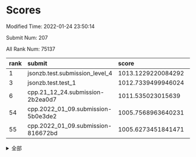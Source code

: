 # Scores

Modified Time: 2022-01-24 23:50:14

Submit Num: 207

All Rank Num: 75137

| rank |               submit               |       score        |       sigma        | pk_num |
| :--- | :--------------------------------- | :----------------- | :----------------- | :----- |
| 1    | jsonzb.test.submission_level_4     | 1013.1229220084292 | 0.8055170100742012 | 1454   |
| 3    | jsonzb.test.test_1                 | 1012.7339499946024 | 0.8068755676249403 | 1454   |
| 6    | cpp.21_12_24.submission-2b2ea0d7   | 1011.535023015639  | 0.7937087543519418 | 1455   |
| 54   | cpp.2022_01_09.submission-5b0e3de2 | 1005.7568963640231 | 0.7229159416858341 | 1453   |
| 55   | cpp.2022_01_09.submission-816672bd | 1005.6273451841471 | 0.7225908095359005 | 1452   |


<details>
<summary>全部</summary>

| rank |                 submit                 |       score        |       sigma        | pk_num |
| :--- | :------------------------------------- | :----------------- | :----------------- | :----- |
| 1    | jsonzb.test.submission_level_4         | 1013.1229220084292 | 0.8055170100742012 | 1454   |
| 2    | gobigger.level_3.submission_level_3_1  | 1013.0165621074129 | 0.7932875063583105 | 1456   |
| 3    | jsonzb.test.test_1                     | 1012.7339499946024 | 0.8068755676249403 | 1454   |
| 4    | gobigger.level_3.submission_level_3_6  | 1011.9495572190972 | 0.8155007155364358 | 1450   |
| 5    | gobigger.level_3.submission_level_3_4  | 1011.6600552324472 | 0.7938197238436009 | 1446   |
| 6    | cpp.21_12_24.submission-2b2ea0d7       | 1011.535023015639  | 0.7937087543519418 | 1455   |
| 7    | gobigger.level_3.submission_level_3_45 | 1011.3393458500339 | 0.7690922109376099 | 1453   |
| 8    | gobigger.level_3.submission_level_3_41 | 1011.2956154024861 | 0.7698452602781446 | 1455   |
| 9    | gobigger.level_3.submission_level_3_28 | 1011.0003253358353 | 0.7864774733483838 | 1454   |
| 10   | gobigger.level_3.submission_level_3_0  | 1010.8679959248834 | 0.774957365931381  | 1451   |
| 11   | gobigger.level_3.submission_level_3_2  | 1010.7887246012926 | 0.7805131600201949 | 1450   |
| 12   | gobigger.level_3.submission_level_3_33 | 1010.5570307496065 | 0.7630403722809593 | 1449   |
| 13   | gobigger.level_3.submission_level_3_44 | 1010.5014985535441 | 0.7500686386169361 | 1453   |
| 14   | gobigger.level_3.submission_level_3_38 | 1010.4669693933726 | 0.7941568866354504 | 1447   |
| 15   | gobigger.level_3.submission_level_3_46 | 1010.3384321795696 | 0.7415672804022    | 1451   |
| 16   | gobigger.level_3.submission_level_3_49 | 1010.2901579006501 | 0.7496439155637548 | 1456   |
| 17   | gobigger.level_3.submission_level_3_34 | 1010.2588227573564 | 0.790092166129612  | 1449   |
| 18   | gobigger.level_3.submission_level_3_5  | 1010.2495953531003 | 0.7572851656561501 | 1453   |
| 19   | gobigger.level_3.submission_level_3_15 | 1010.1978656829034 | 0.742853710382974  | 1451   |
| 20   | gobigger.level_3.submission_level_3_21 | 1010.1882761221492 | 0.748783116267572  | 1454   |
| 21   | gobigger.level_3.submission_level_3_37 | 1010.1766329892741 | 0.7514816153885121 | 1448   |
| 22   | gobigger.level_3.submission_level_3_36 | 1010.1754897085569 | 0.760667286038137  | 1452   |
| 23   | gobigger.level_3.submission_level_3_29 | 1010.1674047338979 | 0.7631046817132502 | 1449   |
| 24   | gobigger.level_3.submission_level_3_35 | 1010.1622919811479 | 0.7452439294206853 | 1453   |
| 25   | gobigger.level_3.submission_level_3_12 | 1010.1288911909211 | 0.7545693767608141 | 1450   |
| 26   | gobigger.level_3.submission_level_3_27 | 1010.1065876961451 | 0.7680678087196833 | 1454   |
| 27   | gobigger.level_3.submission_level_3_48 | 1010.0972204114697 | 0.7688677799389692 | 1454   |
| 28   | gobigger.level_3.submission_level_3_40 | 1010.0593959225174 | 0.7538242528800017 | 1453   |
| 29   | gobigger.level_3.submission_level_3_26 | 1010.0177000293438 | 0.7604099656639984 | 1447   |
| 30   | gobigger.level_3.submission_level_3_47 | 1010.0074064626376 | 0.7491577971057558 | 1451   |
| 31   | gobigger.level_3.submission_level_3_8  | 1009.9329258885884 | 0.7383610379558359 | 1450   |
| 32   | gobigger.level_3.submission_level_3_10 | 1009.9074865641065 | 0.7434796648536104 | 1451   |
| 33   | gobigger.level_3.submission_level_3_39 | 1009.8930944567551 | 0.7440975321620095 | 1458   |
| 34   | gobigger.level_3.submission_level_3_14 | 1009.7507358345589 | 0.7596962297395073 | 1449   |
| 35   | gobigger.level_3.submission_level_3_19 | 1009.7079516664932 | 0.7509879848709622 | 1452   |
| 36   | gobigger.level_3.submission_level_3_7  | 1009.6539239049046 | 0.7853889837291695 | 1453   |
| 37   | gobigger.level_3.submission_level_3_32 | 1009.6364738068705 | 0.7483600181824629 | 1450   |
| 38   | gobigger.level_3.submission_level_3_11 | 1009.3412648494018 | 0.7651546852704636 | 1453   |
| 39   | gobigger.level_3.submission_level_3_13 | 1009.2950996868967 | 0.7466889070523786 | 1452   |
| 40   | gobigger.level_3.submission_level_3_24 | 1009.2943687523227 | 0.7658054222405682 | 1452   |
| 41   | gobigger.level_3.submission_level_3_31 | 1009.2283234964885 | 0.7593853862969671 | 1449   |
| 42   | gobigger.level_3.submission_level_3_43 | 1009.226770874697  | 0.7344788414798906 | 1451   |
| 43   | gobigger.level_3.submission_level_3_30 | 1009.0978546183553 | 0.751725947948371  | 1457   |
| 44   | gobigger.level_3.submission_level_3_17 | 1009.0561009687594 | 0.7564075250499416 | 1451   |
| 45   | gobigger.level_3.submission_level_3_23 | 1009.0297038631469 | 0.7746125851523652 | 1458   |
| 46   | gobigger.level_3.submission_level_3_16 | 1009.0231453282682 | 0.7588447882350354 | 1452   |
| 47   | gobigger.level_3.submission_level_3_3  | 1009.0188652433509 | 0.7450799737989854 | 1453   |
| 48   | gobigger.level_3.submission_level_3_42 | 1008.8524463405698 | 0.7392568701810384 | 1458   |
| 49   | gobigger.level_3.submission_level_3_9  | 1008.6991173743974 | 0.7457814674396019 | 1451   |
| 50   | gobigger.level_3.submission_level_3_20 | 1008.6530193404182 | 0.7650991773777257 | 1451   |
| 51   | gobigger.level_3.submission_level_3_22 | 1008.4240648533943 | 0.7480640439750135 | 1453   |
| 52   | gobigger.level_3.submission_level_3_25 | 1008.156311535489  | 0.7399319559865705 | 1451   |
| 53   | gobigger.level_3.submission_level_3_18 | 1008.0878832533623 | 0.7407642392629497 | 1450   |
| 54   | cpp.2022_01_09.submission-5b0e3de2     | 1005.7568963640231 | 0.7229159416858341 | 1453   |
| 55   | cpp.2022_01_09.submission-816672bd     | 1005.6273451841471 | 0.7225908095359005 | 1452   |
| 56   | gobigger.level_1.submission_level_1_32 | 1004.7135692408051 | 0.7203770608896377 | 1451   |
| 57   | gobigger.level_1.submission_level_1_2  | 1004.6259306983787 | 0.7163956290720066 | 1456   |
| 58   | gobigger.level_1.submission_level_1_10 | 1004.4195434877399 | 0.7129438759920419 | 1451   |
| 59   | gobigger.level_1.submission_level_1_41 | 1004.3846877739953 | 0.7049701317971288 | 1451   |
| 60   | gobigger.level_1.submission_level_1_23 | 1004.336989102364  | 0.72823917173109   | 1454   |
| 61   | gobigger.level_1.submission_level_1_35 | 1004.280198537377  | 0.7309756912655414 | 1451   |
| 62   | gobigger.level_1.submission_level_1_34 | 1003.9862664549439 | 0.7145985933835854 | 1453   |
| 63   | gobigger.level_1.submission_level_1_46 | 1003.9625677198039 | 0.7104853421528519 | 1450   |
| 64   | gobigger.level_1.submission_level_1_20 | 1003.9585762147277 | 0.7201830230467385 | 1447   |
| 65   | gobigger.level_1.submission_level_1_36 | 1003.8786590141469 | 0.7119929242423257 | 1452   |
| 66   | gobigger.level_1.submission_level_1_6  | 1003.8541771789899 | 0.7197679522588922 | 1454   |
| 67   | gobigger.level_1.submission_level_1_12 | 1003.7037537157133 | 0.711655376098885  | 1452   |
| 68   | gobigger.level_1.submission_level_1_8  | 1003.6892951641845 | 0.7068356468740004 | 1457   |
| 69   | gobigger.level_1.submission_level_1_3  | 1003.6610048552765 | 0.7324352606137573 | 1451   |
| 70   | gobigger.level_1.submission_level_1_37 | 1003.5550558120128 | 0.7209808838105357 | 1453   |
| 71   | gobigger.level_1.submission_level_1_42 | 1003.5364754139518 | 0.7159284092590964 | 1448   |
| 72   | gobigger.level_1.submission_level_1_43 | 1003.5346795713058 | 0.704413789168937  | 1452   |
| 73   | gobigger.level_1.submission_level_1_1  | 1003.4484013734657 | 0.7079527391427767 | 1454   |
| 74   | gobigger.level_1.submission_level_1_28 | 1003.4067857372432 | 0.6995900915642743 | 1456   |
| 75   | gobigger.level_1.submission_level_1_38 | 1003.3921219550858 | 0.7237225726260668 | 1455   |
| 76   | gobigger.level_1.submission_level_1_26 | 1003.3681511361508 | 0.7171461584457755 | 1455   |
| 77   | gobigger.level_1.submission_level_1_15 | 1003.3083586444372 | 0.7181955964771285 | 1453   |
| 78   | gobigger.level_1.submission_level_1_19 | 1003.281313588526  | 0.7133978965566365 | 1458   |
| 79   | gobigger.level_1.submission_level_1_4  | 1003.2569098025831 | 0.7146410157353241 | 1453   |
| 80   | gobigger.level_1.submission_level_1_48 | 1003.2370081919959 | 0.7170963778819098 | 1453   |
| 81   | gobigger.level_1.submission_level_1_7  | 1003.2298412643554 | 0.7163700189884361 | 1447   |
| 82   | gobigger.level_1.submission_level_1_11 | 1003.1473083642313 | 0.7075298961290166 | 1454   |
| 83   | gobigger.level_1.submission_level_1_17 | 1003.1254034157381 | 0.7294614911826774 | 1449   |
| 84   | gobigger.level_1.submission_level_1_25 | 1003.086235594783  | 0.7130335352091669 | 1451   |
| 85   | gobigger.level_1.submission_level_1_5  | 1003.0497694134978 | 0.7209416585683177 | 1453   |
| 86   | gobigger.level_1.submission_level_1_18 | 1003.0157698108616 | 0.724727785436271  | 1451   |
| 87   | gobigger.level_1.submission_level_1_29 | 1002.9749905639177 | 0.7172983883942281 | 1451   |
| 88   | gobigger.level_1.submission_level_1_9  | 1002.9676533831456 | 0.7063379782268616 | 1454   |
| 89   | gobigger.level_1.submission_level_1_16 | 1002.917106847856  | 0.7210695007742541 | 1448   |
| 90   | gobigger.level_1.submission_level_1_45 | 1002.9080014369746 | 0.7199492906205579 | 1455   |
| 91   | gobigger.level_1.submission_level_1_40 | 1002.9005683621907 | 0.7109728114191973 | 1444   |
| 92   | gobigger.level_1.submission_level_1_0  | 1002.7835207868976 | 0.7145605389885634 | 1450   |
| 93   | gobigger.level_1.submission_level_1_24 | 1002.7670238914055 | 0.72094296315685   | 1450   |
| 94   | gobigger.level_1.submission_level_1_14 | 1002.6988340372089 | 0.7094875850910108 | 1453   |
| 95   | gobigger.level_1.submission_level_1_22 | 1002.6445262327784 | 0.7142637629301462 | 1450   |
| 96   | gobigger.level_1.submission_level_1_49 | 1002.6039856924854 | 0.7089998872578419 | 1453   |
| 97   | gobigger.level_1.submission_level_1_13 | 1002.5086929614895 | 0.7212632120130867 | 1453   |
| 98   | gobigger.level_1.submission_level_1_30 | 1002.2540340826637 | 0.7102301327288778 | 1450   |
| 99   | gobigger.level_1.submission_level_1_44 | 1002.2069471734079 | 0.7130074325608068 | 1450   |
| 100  | gobigger.level_1.submission_level_1_21 | 1002.2016866836866 | 0.7186241045875899 | 1448   |
| 101  | gobigger.level_1.submission_level_1_31 | 1002.117625704222  | 0.7082194560418431 | 1448   |
| 102  | gobigger.level_1.submission_level_1_27 | 1002.1154642861    | 0.7056215290289636 | 1453   |
| 103  | gobigger.level_1.submission_level_1_39 | 1001.9867727274066 | 0.7133045932227393 | 1451   |
| 104  | gobigger.level_1.submission_level_1_47 | 1001.9363034290052 | 0.71140918893813   | 1451   |
| 105  | gobigger.level_1.submission_level_1_33 | 1001.6558492526154 | 0.7112886692583459 | 1448   |
| 106  | gobigger.random.submission_random_33   | 997.9318911923792  | 0.7033082819760275 | 1449   |
| 107  | gobigger.random.submission_random_48   | 997.710912908134   | 0.708771985057918  | 1450   |
| 108  | gobigger.random.submission_random_47   | 997.0299886906648  | 0.7292143191691732 | 1445   |
| 109  | gobigger.random.submission_random_8    | 996.8664227775832  | 0.7176893872757896 | 1454   |
| 110  | gobigger.random.submission_random_19   | 996.845176907945   | 0.7217715403491582 | 1453   |
| 111  | gobigger.random.submission_random_45   | 996.6864424774147  | 0.7126877214027492 | 1456   |
| 112  | gobigger.random.submission_random_17   | 996.6848276203131  | 0.7125259479295969 | 1446   |
| 113  | gobigger.random.submission_random_20   | 996.5248531099658  | 0.703870995668646  | 1448   |
| 114  | gobigger.random.submission_random_14   | 996.4908581481668  | 0.7055167856777909 | 1458   |
| 115  | gobigger.random.submission_random_25   | 996.4609033218992  | 0.7040400743463883 | 1455   |
| 116  | gobigger.random.submission_random_44   | 996.4499778706528  | 0.7139237118945716 | 1457   |
| 117  | gobigger.random.submission_random_24   | 996.403293314729   | 0.7108030984593883 | 1448   |
| 118  | gobigger.random.submission_random_23   | 996.2242144204349  | 0.7195056153021515 | 1450   |
| 119  | gobigger.random.submission_random_7    | 996.2178458111548  | 0.7170779104335471 | 1449   |
| 120  | gobigger.random.submission_random_46   | 996.1394154774711  | 0.7150881760829351 | 1455   |
| 121  | gobigger.random.submission_random_1    | 996.0657008057863  | 0.7258620622470319 | 1452   |
| 122  | gobigger.random.submission_random_6    | 996.0130608147205  | 0.7088620575270403 | 1453   |
| 123  | gobigger.random.submission_random_18   | 996.0076069662131  | 0.7092111102401445 | 1453   |
| 124  | gobigger.random.submission_random_28   | 995.9728268271915  | 0.7159110737545387 | 1451   |
| 125  | gobigger.random.submission_random_42   | 995.9452528805107  | 0.7122976536254457 | 1452   |
| 126  | gobigger.random.submission_random_13   | 995.9058038102946  | 0.7245687590945061 | 1454   |
| 127  | gobigger.random.submission_random_27   | 995.888720858749   | 0.7112195345633865 | 1454   |
| 128  | gobigger.random.submission_random_30   | 995.8887042631465  | 0.7036533792186593 | 1452   |
| 129  | gobigger.random.submission_random_16   | 995.8832146633366  | 0.7198400434845382 | 1453   |
| 130  | gobigger.random.submission_random_43   | 995.8693587575546  | 0.7261428946066572 | 1452   |
| 131  | gobigger.random.submission_random_39   | 995.8630766071124  | 0.7129912267187659 | 1450   |
| 132  | gobigger.random.submission_random_5    | 995.8204055235333  | 0.7087807982771134 | 1449   |
| 133  | gobigger.random.submission_random_0    | 995.7053764784895  | 0.7179883434674846 | 1455   |
| 134  | gobigger.random.submission_random_36   | 995.7004879138601  | 0.7069428433975485 | 1450   |
| 135  | gobigger.random.submission_random_3    | 995.6664992973826  | 0.7114567318823588 | 1455   |
| 136  | gobigger.random.submission_random_40   | 995.6656323720944  | 0.7123460029634757 | 1456   |
| 137  | gobigger.random.submission_random_26   | 995.6573890887278  | 0.7080574090022015 | 1455   |
| 138  | gobigger.random.submission_random_4    | 995.6057554824139  | 0.7141296484644352 | 1457   |
| 139  | gobigger.random.submission_random_21   | 995.5992280963554  | 0.7069035656930667 | 1446   |
| 140  | gobigger.random.submission_random_29   | 995.4949219234247  | 0.7031947353185747 | 1456   |
| 141  | gobigger.random.submission_random_22   | 995.3405302806007  | 0.7200362451874495 | 1448   |
| 142  | gobigger.random.submission_random_9    | 995.3121215772408  | 0.7255533955188407 | 1455   |
| 143  | gobigger.random.submission_random_32   | 995.272912471104   | 0.7157648506600551 | 1451   |
| 144  | gobigger.random.submission_random_49   | 995.2160969980919  | 0.708930311736873  | 1446   |
| 145  | gobigger.random.submission_random_31   | 995.1890796483245  | 0.7103678636465628 | 1453   |
| 146  | gobigger.random.submission_random_41   | 995.1762881968245  | 0.7055385780493657 | 1450   |
| 147  | gobigger.random.submission_random_35   | 995.0688033748723  | 0.7090467152543233 | 1448   |
| 148  | gobigger.random.submission_random_12   | 995.0644262905818  | 0.7143897718212603 | 1450   |
| 149  | gobigger.random.submission_random_11   | 995.0476152323332  | 0.7196365755378888 | 1450   |
| 150  | gobigger.random.submission_random_37   | 994.9905513492535  | 0.7151073129033492 | 1455   |
| 151  | gobigger.random.submission_random_15   | 994.9358586280714  | 0.7178436497457745 | 1452   |
| 152  | gobigger.random.submission_random_38   | 994.6862403251257  | 0.7054513386764297 | 1458   |
| 153  | gobigger.random.submission_random_34   | 994.6529212993516  | 0.7112609517986547 | 1449   |
| 154  | gobigger.random.submission_random_2    | 994.2624325887488  | 0.7137406005986792 | 1454   |
| 155  | gobigger.random.submission_random_10   | 994.2141228823701  | 0.7130176106278565 | 1453   |
| 156  | gobigger.level_2.submission_level_2_25 | 994.1377201820789  | 0.7386178384053054 | 1449   |
| 157  | gobigger.level_2.submission_level_2_13 | 993.7251105421673  | 0.7383121274758678 | 1451   |
| 158  | gobigger.level_2.submission_level_2_21 | 993.5356858963445  | 0.7216139247179515 | 1448   |
| 159  | gobigger.level_2.submission_level_2_41 | 993.5243621790479  | 0.7356850746719404 | 1449   |
| 160  | gobigger.level_2.submission_level_2_5  | 993.4042912896592  | 0.734260990656905  | 1453   |
| 161  | gobigger.level_2.submission_level_2_10 | 993.3645830732612  | 0.7464756885024242 | 1458   |
| 162  | gobigger.level_2.submission_level_2_40 | 993.189756575987   | 0.7464308589131003 | 1452   |
| 163  | gobigger.level_2.submission_level_2_32 | 993.1755549996183  | 0.7428926228024131 | 1449   |
| 164  | gobigger.level_2.submission_level_2_23 | 993.1173823139953  | 0.7486948880755097 | 1458   |
| 165  | gobigger.level_2.submission_level_2_0  | 992.9393990757754  | 0.7480228204063499 | 1448   |
| 166  | gobigger.level_2.submission_level_2_22 | 992.9379200820775  | 0.7409171772664527 | 1455   |
| 167  | gobigger.level_2.submission_level_2_47 | 992.8379031782611  | 0.7474273419035665 | 1449   |
| 168  | gobigger.level_2.submission_level_2_46 | 992.7346372059494  | 0.7605953248741085 | 1454   |
| 169  | gobigger.level_2.submission_level_2_9  | 992.7160387058614  | 0.7213196513974547 | 1451   |
| 170  | gobigger.level_2.submission_level_2_6  | 992.6647542470968  | 0.7444211460287135 | 1450   |
| 171  | gobigger.level_2.submission_level_2_30 | 992.6054702733462  | 0.7396683426081819 | 1450   |
| 172  | gobigger.level_2.submission_level_2_12 | 992.5431091787784  | 0.7460185258072363 | 1453   |
| 173  | gobigger.level_2.submission_level_2_31 | 992.519064493225   | 0.7291705918808246 | 1456   |
| 174  | gobigger.level_2.submission_level_2_19 | 992.3220111115335  | 0.7339495178932613 | 1449   |
| 175  | gobigger.level_2.submission_level_2_17 | 992.2968224629994  | 0.734460993458593  | 1451   |
| 176  | gobigger.level_2.submission_level_2_35 | 992.2518859000693  | 0.7302410557922093 | 1451   |
| 177  | gobigger.level_2.submission_level_2_49 | 992.198857448987   | 0.7429409582373434 | 1452   |
| 178  | gobigger.level_2.submission_level_2_2  | 992.1422686523201  | 0.735486097212654  | 1448   |
| 179  | gobigger.level_2.submission_level_2_34 | 992.1361103101896  | 0.7621268865872095 | 1457   |
| 180  | gobigger.level_2.submission_level_2_29 | 992.0855356660591  | 0.766736803585796  | 1453   |
| 181  | gobigger.level_2.submission_level_2_42 | 992.0848847261399  | 0.7417079844392738 | 1454   |
| 182  | gobigger.level_2.submission_level_2_37 | 992.0811244826098  | 0.7421150073292804 | 1456   |
| 183  | gobigger.level_2.submission_level_2_4  | 991.9594706154038  | 0.7524724462654083 | 1452   |
| 184  | gobigger.level_2.submission_level_2_33 | 991.9390587987228  | 0.7605199161846965 | 1455   |
| 185  | gobigger.level_2.submission_level_2_44 | 991.9203513743037  | 0.7350674405033558 | 1452   |
| 186  | gobigger.level_2.submission_level_2_18 | 991.8845975257691  | 0.7578657086339753 | 1449   |
| 187  | gobigger.level_2.submission_level_2_36 | 991.8583405894414  | 0.7521592879251516 | 1452   |
| 188  | gobigger.level_2.submission_level_2_26 | 991.7862720520199  | 0.7323416425837146 | 1452   |
| 189  | gobigger.level_2.submission_level_2_8  | 991.7528026624057  | 0.7511567480579991 | 1453   |
| 190  | gobigger.level_2.submission_level_2_45 | 991.5321421547713  | 0.7483499379593789 | 1456   |
| 191  | gobigger.level_2.submission_level_2_48 | 991.5070551612589  | 0.739901366822697  | 1455   |
| 192  | gobigger.level_2.submission_level_2_3  | 991.4858524593997  | 0.7581640807329412 | 1450   |
| 193  | gobigger.level_2.submission_level_2_43 | 991.4196215640462  | 0.7572253387005302 | 1448   |
| 194  | gobigger.level_2.submission_level_2_1  | 991.2358360035104  | 0.7444757830716076 | 1445   |
| 195  | gobigger.level_2.submission_level_2_24 | 991.0312546282678  | 0.7336265206073077 | 1454   |
| 196  | gobigger.level_2.submission_level_2_39 | 990.9941066795163  | 0.7531014044405054 | 1454   |
| 197  | gobigger.level_2.submission_level_2_38 | 990.9847035913197  | 0.7613551487028066 | 1454   |
| 198  | gobigger.level_2.submission_level_2_27 | 990.9182701331465  | 0.7546621276364306 | 1447   |
| 199  | gobigger.level_2.submission_level_2_20 | 990.8779564597354  | 0.7786226420941638 | 1456   |
| 200  | gobigger.level_2.submission_level_2_11 | 990.6823389296775  | 0.7404008231516562 | 1452   |
| 201  | gobigger.level_2.submission_level_2_15 | 990.5597643678041  | 0.7438459980972792 | 1451   |
| 202  | gobigger.level_2.submission_level_2_28 | 990.5407054845002  | 0.77375488193801   | 1450   |
| 203  | gobigger.level_2.submission_level_2_7  | 990.5207956197521  | 0.7567982956652627 | 1452   |
| 204  | gobigger.level_2.submission_level_2_14 | 990.3847299301842  | 0.7551182098714102 | 1449   |
| 205  | gobigger.level_2.submission_level_2_16 | 989.6772030481986  | 0.7822453506348355 | 1454   |
| 206  | gobigger.none.submission_none_0        | 978.5485980026854  | 1.4457780222484724 | 1454   |
| 207  | gobigger.none.submission_none_1        | 976.3797066411393  | 1.3761032716141297 | 1454   |

</details>